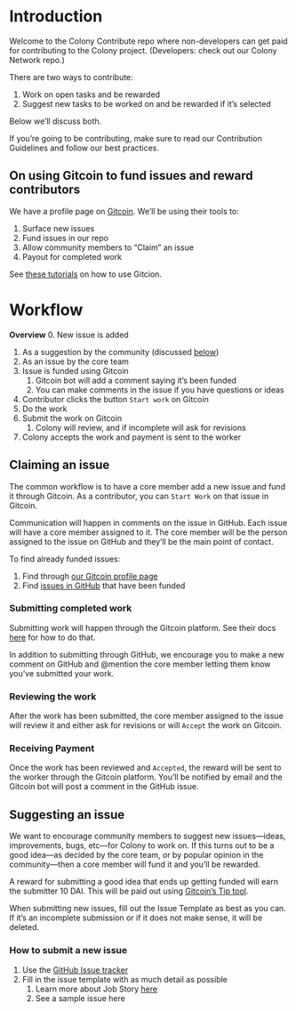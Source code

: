 # Introduction
Welcome to the Colony Contribute repo where non-developers can get paid for contributing to the Colony project. (Developers: check out our Colony Network repo.)

There are two ways to contribute:

1. Work on open tasks and be rewarded
2. Suggest new tasks to be worked on and be rewarded if it’s selected

Below we’ll discuss both.

If you’re going to be contributing, make sure to read our Contribution Guidelines and follow our best practices.

## On using Gitcoin to fund issues and reward contributors
We have a profile page on [Gitcoin](https://gitcoin.co). We’ll be using their tools to: 

1. Surface new issues
2. Fund issues in our repo
3. Allow community members to “Claim” an issue
4. Payout for completed work

See [these tutorials](https://gitcoin.co/help/dev) on how to use Gitcion.

# Workflow
**Overview**
0. New issue is added
  1. As a suggestion by the community (discussed [below](https://github.com/JoinColony/colonyContributions/README.md#submitting-completed-work))
  2. As an issue by the core team
1. Issue is funded using Gitcoin
	1. Gitcoin bot will add a comment saying it’s been funded
	2. You can make comments in the issue if you have questions or ideas
2. Contributor clicks the button `Start work` on Gitcoin 
3. Do the work
4. Submit the work on Gitcoin
	1. Colony will review, and if incomplete will ask for revisions
5. Colony accepts the work and payment is sent to the worker

## Claiming an issue
The common workflow is to have a core member add a new issue and fund it through Gitcoin. As a contributor, you can `Start Work` on that issue in Gitcoin.

Communication will happen in comments on the issue in GitHub. Each issue will have a core member assigned to it. The core member will be the person assigned to the issue on GitHub and they’ll be the main point of contact. 

To find already funded issues:

1. Find through [our Gitcoin profile page](https://gitcoin.co/profile/joincolony)
2. Find [issues in GitHub](https://github.com/JoinColony/colonycontributions/issues) that have been funded 

### Submitting completed work
Submitting work will happen through the Gitcoin platform. See their docs [here](https://docs.google.com/document/d/1S8BLKJF7J5RbrfFw-mX0iYcy4VSc6-a1aQXtKT_ta0Y/edit#heading=h.mzjvbspfr2xt) for how to do that. 

In addition to submitting through GitHub, we encourage you to make a new comment on GitHub and @mention the core member letting them know you’ve submitted your work.

### Reviewing the work
After the work has been submitted, the core member assigned to the issue will review it and either ask for revisions or will `Accept` the work on Gitcoin.

### Receiving Payment
Once the work has been reviewed and `Accepted`, the reward will be sent to the worker through the Gitcoin platform. You’ll be notified by email and the Gitcoin bot will post a comment in the GitHub issue.

## Suggesting an issue
We want to encourage community members to suggest new issues—ideas, improvements, bugs, etc—for Colony to work on. If this turns out to be a good idea—as decided by the core team, or by popular opinion in the community—then a core member will fund it and you’ll be rewarded.

A reward for submitting a good idea that ends up getting funded will earn the submitter 10 DAI. This will be paid out using [Gitcoin’s Tip tool](https://gitcoin.co/tip).

When submitting new issues, fill out the Issue Template as best as you can. If it’s an incomplete submission or if it does not make sense, it will be deleted. 

### How to submit a new issue
1. Use the [GitHub Issue tracker](https://github.com/JoinColony/colonyContributions/issues/new)
2. Fill in the issue template with as much detail as possible
	1. Learn more about Job Story [here](https://blog.intercom.com/using-job-stories-design-features-ui-ux/)
	2. See a sample issue here
